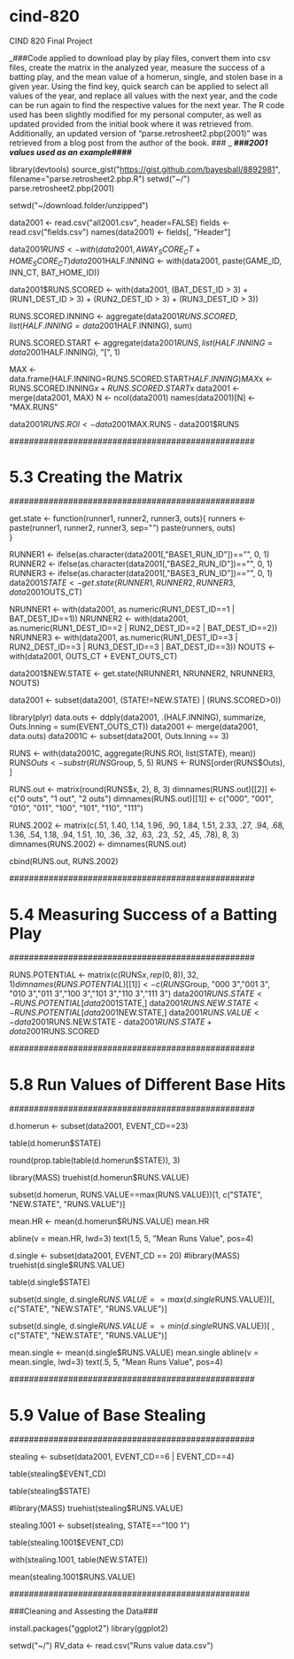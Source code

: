 # cind-820
CIND 820 Final Project

_###Code applied to download play by play files, convert them into csv files, create the matrix in the analyzed year, 
measure the success of a batting play, and the mean value of a homerun, single, and stolen base in a given year. Using 
the find key, quick search can be applied to select all values of the year, and replace all values with the next year, 
and the code can be run again to find the respective values for the next year. The R code used has been slightly modified
for my personal computer, as well as updated provided from the initial book where it was retrieved from. Additionally, 
an updated version of “parse.retrosheet2.pbp(2001)” was retrieved from a blog post from the author of the book. ###
_
**###*2001 values used as an example*####**

library(devtools)
source_gist("https://gist.github.com/bayesball/8892981", filename="parse.retrosheet2.pbp.R")
setwd("~/")
parse.retrosheet2.pbp(2001)


setwd("~/download.folder/unzipped")

data2001 <- read.csv("all2001.csv", header=FALSE)
fields <- read.csv("fields.csv")
names(data2001) <- fields[, "Header"]

data2001$RUNS <- with(data2001, AWAY_SCORE_CT + HOME_SCORE_CT)
data2001$HALF.INNING <- with(data2001, 
                            paste(GAME_ID, INN_CT, BAT_HOME_ID))

data2001$RUNS.SCORED <- with(data2001, (BAT_DEST_ID > 3) +
  (RUN1_DEST_ID > 3) + (RUN2_DEST_ID > 3) + (RUN3_DEST_ID > 3))

RUNS.SCORED.INNING <- aggregate(data2001$RUNS.SCORED, 
                        list(HALF.INNING = data2001$HALF.INNING), sum)

RUNS.SCORED.START <- aggregate(data2001$RUNS, 
                       list(HALF.INNING = data2001$HALF.INNING), "[", 1)

MAX <- data.frame(HALF.INNING=RUNS.SCORED.START$HALF.INNING)
MAX$x <- RUNS.SCORED.INNING$x + RUNS.SCORED.START$x
data2001 <- merge(data2001, MAX)
N <- ncol(data2001)
names(data2001)[N] <- "MAX.RUNS"

data2001$RUNS.ROI <- data2001$MAX.RUNS - data2001$RUNS

##################################################
# 5.3  Creating the Matrix
##################################################

get.state <- function(runner1, runner2, runner3, outs){
  runners <- paste(runner1, runner2, runner3, sep="")
  paste(runners, outs)                      
}

RUNNER1 <- ifelse(as.character(data2001[,"BASE1_RUN_ID"])=="", 0, 1)
RUNNER2 <- ifelse(as.character(data2001[,"BASE2_RUN_ID"])=="", 0, 1)
RUNNER3 <- ifelse(as.character(data2001[,"BASE3_RUN_ID"])=="", 0, 1)
data2001$STATE <- get.state(RUNNER1, RUNNER2, RUNNER3, data2001$OUTS_CT)

NRUNNER1 <- with(data2001, as.numeric(RUN1_DEST_ID==1 | BAT_DEST_ID==1))
NRUNNER2 <- with(data2001, as.numeric(RUN1_DEST_ID==2 | RUN2_DEST_ID==2 | BAT_DEST_ID==2))
NRUNNER3 <- with(data2001, as.numeric(RUN1_DEST_ID==3 | RUN2_DEST_ID==3 |
  RUN3_DEST_ID==3 | BAT_DEST_ID==3))
NOUTS <- with(data2001, OUTS_CT + EVENT_OUTS_CT)

data2001$NEW.STATE <- get.state(NRUNNER1, NRUNNER2, NRUNNER3, NOUTS)

data2001 <- subset(data2001, (STATE!=NEW.STATE) | (RUNS.SCORED>0))

library(plyr)
data.outs <- ddply(data2001, .(HALF.INNING), summarize,
                  Outs.Inning = sum(EVENT_OUTS_CT))
data2001 <- merge(data2001, data.outs)
data2001C <- subset(data2001, Outs.Inning == 3)

RUNS <- with(data2001C, aggregate(RUNS.ROI, list(STATE), mean))
RUNS$Outs <- substr(RUNS$Group, 5, 5)
RUNS <- RUNS[order(RUNS$Outs), ]

RUNS.out <- matrix(round(RUNS$x, 2), 8, 3)
dimnames(RUNS.out)[[2]] <- c("0 outs", "1 out", "2 outs")
dimnames(RUNS.out)[[1]] <- c("000", "001", "010", "011", "100", "101", "110", "111")

RUNS.2002 <- matrix(c(.51, 1.40, 1.14,  1.96, .90, 1.84, 1.51, 2.33,
               .27,  .94,  .68,  1.36, .54, 1.18,  .94, 1.51,
               .10,  .36,  .32,   .63, .23, .52,   .45, .78),
               8, 3)
dimnames(RUNS.2002) <- dimnames(RUNS.out)

cbind(RUNS.out, RUNS.2002)

##################################################
# 5.4  Measuring Success of a Batting Play
##################################################

RUNS.POTENTIAL <- matrix(c(RUNS$x, rep(0, 8)), 32, 1)
dimnames(RUNS.POTENTIAL)[[1]] <- c(RUNS$Group, "000 3","001 3",
                                   "010 3","011 3","100 3","101 3","110 3","111 3") 
data2001$RUNS.STATE <- RUNS.POTENTIAL[data2001$STATE,]
data2001$RUNS.NEW.STATE <- RUNS.POTENTIAL[data2001$NEW.STATE,]
data2001$RUNS.VALUE <- data2001$RUNS.NEW.STATE - data2001$RUNS.STATE + 
  data2001$RUNS.SCORED


##################################################
# 5.8 Run Values of Different Base Hits
##################################################

d.homerun <- subset(data2001, EVENT_CD==23)

table(d.homerun$STATE)

round(prop.table(table(d.homerun$STATE)), 3)

library(MASS)
truehist(d.homerun$RUNS.VALUE)

subset(d.homerun, RUNS.VALUE==max(RUNS.VALUE))[1, 
      c("STATE", "NEW.STATE", "RUNS.VALUE")]

mean.HR <- mean(d.homerun$RUNS.VALUE)
mean.HR

abline(v = mean.HR, lwd=3)
text(1.5, 5, "Mean Runs Value", pos=4)

d.single <- subset(data2001, EVENT_CD == 20)
#library(MASS)
truehist(d.single$RUNS.VALUE)

table(d.single$STATE)

subset(d.single, d.single$RUNS.VALUE==
  max(d.single$RUNS.VALUE))[, c("STATE", "NEW.STATE", "RUNS.VALUE")]

subset(d.single, d.single$RUNS.VALUE == min(d.single$RUNS.VALUE))[
  , c("STATE", "NEW.STATE", "RUNS.VALUE")]

mean.single <- mean(d.single$RUNS.VALUE)
mean.single
abline(v = mean.single, lwd=3)
text(.5, 5, "Mean Runs Value", pos=4)

##################################################
# 5.9  Value of Base Stealing
##################################################

stealing <- subset(data2001, EVENT_CD==6 | EVENT_CD==4)

table(stealing$EVENT_CD)

table(stealing$STATE)

#library(MASS)
truehist(stealing$RUNS.VALUE)

stealing.1001 <- subset(stealing, STATE=="100 1")

table(stealing.1001$EVENT_CD)

with(stealing.1001, table(NEW.STATE))

mean(stealing.1001$RUNS.VALUE)

#################################################

###Cleaning and Assesting the Data###

install.packages("ggplot2")
library(ggplot2)

setwd("~/")
RV_data <- read.csv("Runs value data.csv")
